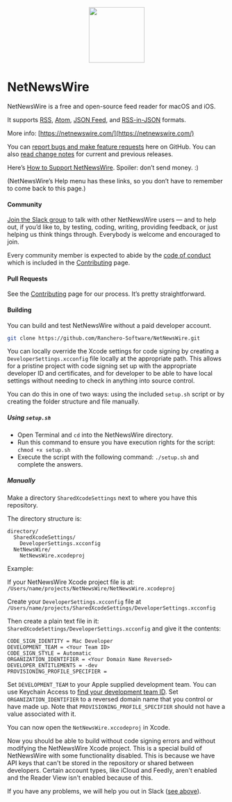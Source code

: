 <img src=Technotes/Images/icon_1024.png height=128 width=128 style="display: block; margin: auto;"> 

# NetNewsWire

NetNewsWire is a free and open-source feed reader for macOS and iOS.

It supports [RSS](https://cyber.harvard.edu/rss/rss.html), [Atom](https://datatracker.ietf.org/doc/html/rfc4287), [JSON Feed](https://jsonfeed.org/), and [RSS-in-JSON](https://github.com/scripting/Scripting-News/blob/master/rss-in-json/README.md) formats.

More info: [https://netnewswire.com/](https://netnewswire.com/)

You can [report bugs and make feature requests](https://github.com/Ranchero-Software/NetNewsWire/issues) here on GitHub. You can also [read change notes](https://github.com/Ranchero-Software/NetNewsWire/releases/) for current and previous releases.

Here’s [How to Support NetNewsWire](Technotes/HowToSupportNetNewsWire.markdown). Spoiler: don’t send money. :)

(NetNewsWire’s Help menu has these links, so you don’t have to remember to come back to this page.)

#### Community

[Join the Slack group](https://netnewswire.com/slack) to talk with other NetNewsWire users — and to help out, if you’d like to, by testing, coding, writing, providing feedback, or just helping us think things through. Everybody is welcome and encouraged to join.

Every community member is expected to abide by the [code of conduct](CONTRIBUTING.md#code-of-conduct) which is included in the [Contributing](CONTRIBUTING.md) page.

#### Pull Requests

See the [Contributing](CONTRIBUTING.md) page for our process. It’s pretty straightforward.

#### Building

You can build and test NetNewsWire without a paid developer account.

```bash
git clone https://github.com/Ranchero-Software/NetNewsWire.git
```

You can locally override the Xcode settings for code signing
by creating a `DeveloperSettings.xcconfig` file locally at the appropriate path.
This allows for a pristine project with code signing set up with the appropriate
developer ID and certificates, and for developer to be able to have local settings
without needing to check in anything into source control.

You can do this in one of two ways: using the included `setup.sh` script or by creating the folder structure and file manually.

##### Using `setup.sh`

- Open Terminal and `cd` into the NetNewsWire directory. 
- Run this command to ensure you have execution rights for the script: `chmod +x setup.sh`
- Execute the script with the following command: `./setup.sh` and complete the answers.

##### Manually 

Make a directory `SharedXcodeSettings` next to where you have this repository.

The directory structure is:

```
directory/
  SharedXcodeSettings/
    DeveloperSettings.xcconfig
  NetNewsWire/
    NetNewsWire.xcodeproj
```
Example:

If your NetNewsWire Xcode project file is at:
`/Users/name/projects/NetNewsWire/NetNewsWire.xcodeproj`

Create your `DeveloperSettings.xcconfig` file at
`/Users/name/projects/SharedXcodeSettings/DeveloperSettings.xcconfig`

Then create a plain text file in it: `SharedXcodeSettings/DeveloperSettings.xcconfig` and
give it the contents:

```
CODE_SIGN_IDENTITY = Mac Developer
DEVELOPMENT_TEAM = <Your Team ID>
CODE_SIGN_STYLE = Automatic
ORGANIZATION_IDENTIFIER = <Your Domain Name Reversed>
DEVELOPER_ENTITLEMENTS = -dev
PROVISIONING_PROFILE_SPECIFIER =
```

Set `DEVELOPMENT_TEAM` to your Apple supplied development team.  You can use Keychain
Access to [find your development team ID](/Technotes/FindingYourDevelopmentTeamID.md).
Set `ORGANIZATION_IDENTIFIER` to a reversed domain name that you control or have made up.
Note that `PROVISIONING_PROFILE_SPECIFIER` should not have a value associated with it.

You can now open the `NetNewsWire.xccodeproj` in Xcode.

Now you should be able to build without code signing errors and without modifying
the NetNewsWire Xcode project.  This is a special build of NetNewsWire with some
functionality disabled.  This is because we have API keys that can't be stored in the
repository or shared between developers.  Certain account types, like iCloud and Feedly, aren't
enabled and the Reader View isn't enabled because of this.

If you have any problems, we will help you out in Slack ([see above](README.md#Community)).
